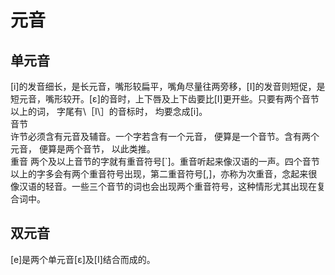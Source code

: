 # 元音
## 单元音
\[i\]的发音细长，是长元音，嘴形较扁平，嘴角尽量往两旁移，\[I\]的发音则短促，是短元音，嘴形较开。\[ɛ\]的音时，上下唇及上下齿要比\[I\]更开些。只要有两个音节以上的词， 字尾有\［I\］的音标时， 均要念成\[i\]。  
音节  
许节必须含有元音及辅音。一个字若含有一个元音， 便算是一个音节。含有两个元音， 便算是两个音节， 以此类推。  
重音
两个及以上音节的字就有重音符号[\`]。重音听起来像汉语的一声。四个音节以上的字多会有两个重音符号出现，第二重音符号[,]，亦称为次重音，念起来很像汉语的轻音。一些三个音节的词也会出现两个重音符号，这种情形尤其出现在复合词中。
## 双元音  
[e]是两个单元音[ɛ]及[I]结合而成的。 